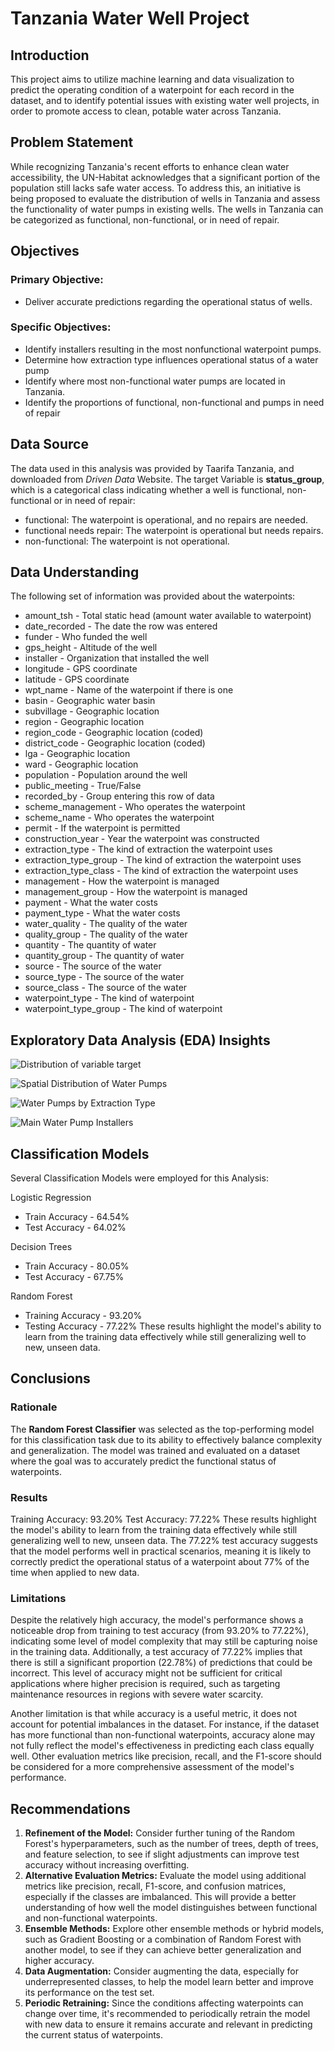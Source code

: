 # Tanzania Water Well Project
## Introduction
This project aims to utilize machine learning and data visualization to predict the operating condition of a waterpoint for each record in the dataset, and to identify potential issues with existing water well projects, in order to promote access to clean, potable water across Tanzania.

## Problem Statement
While recognizing Tanzania's recent efforts to enhance clean water accessibility, the UN-Habitat acknowledges that a significant portion of the population still lacks safe water access. To address this, an initiative is being proposed to evaluate the distribution of wells in Tanzania and assess the functionality of water pumps in existing wells. The wells in Tanzania can be categorized as functional, non-functional, or in need of repair.


## Objectives

### Primary Objective:
- Deliver accurate predictions regarding the operational status of wells.

### Specific Objectives:
- Identify installers resulting in the most nonfunctional waterpoint pumps.
- Determine how extraction type influences operational status of a water pump
- Identify where most non-functional water pumps are located in Tanzania.
- Identify the proportions of functional, non-functional and pumps in need of repair


## Data Source
The data used in this analysis was provided by Taarifa Tanzania, and downloaded from *Driven Data* Website.
The target Variable is **status_group**, which is a categorical class indicating whether a well is functional, non-functional or in need of repair:
- functional: The waterpoint is operational, and no repairs are needed.
- functional needs repair: The waterpoint is operational but needs repairs.
- non-functional: The waterpoint is not operational.

## Data Understanding
The following set of information was provided about the waterpoints:

- amount_tsh - Total static head (amount water available to waterpoint)
- date_recorded - The date the row was entered
- funder - Who funded the well
- gps_height - Altitude of the well
- installer - Organization that installed the well
- longitude - GPS coordinate
- latitude - GPS coordinate
- wpt_name - Name of the waterpoint if there is one
- basin - Geographic water basin
- subvillage - Geographic location
- region - Geographic location
- region_code - Geographic location (coded)
- district_code - Geographic location (coded)
- lga - Geographic location
- ward - Geographic location
- population - Population around the well
- public_meeting - True/False
- recorded_by - Group entering this row of data
- scheme_management - Who operates the waterpoint
- scheme_name - Who operates the waterpoint
- permit - If the waterpoint is permitted
- construction_year - Year the waterpoint was constructed
- extraction_type - The kind of extraction the waterpoint uses
- extraction_type_group - The kind of extraction the waterpoint uses
- extraction_type_class - The kind of extraction the waterpoint uses
- management - How the waterpoint is managed
- management_group - How the waterpoint is managed
- payment - What the water costs
- payment_type - What the water costs
- water_quality - The quality of the water
- quality_group - The quality of the water
- quantity - The quantity of water
- quantity_group - The quantity of water
- source - The source of the water
- source_type - The source of the water
- source_class - The source of the water
- waterpoint_type - The kind of waterpoint
- waterpoint_type_group - The kind of waterpoint


## Exploratory Data Analysis (EDA) Insights

![Distribution of variable target](pictures/distribution_of_variable_target.jpg)

![Spatial Distribution of Water Pumps](pictures/spatial_distribution.jpg)

![Water Pumps by Extraction Type](pictures/heatmap_of_status_and_extraction_type.jpg)

![Main Water Pump Installers](pictures/installer_tz.jpg)

## Classification Models
Several Classification Models were employed for this Analysis:

Logistic Regression
- Train Accuracy - 64.54%
- Test Accuracy - 64.02%

Decision Trees
- Train Accuracy - 80.05%
- Test Accuracy - 67.75%
 
Random Forest
- Training Accuracy - 93.20%
- Testing Accuracy - 77.22%
These results highlight the model's ability to learn from the training data effectively while still generalizing well to new, unseen data. 
 

## Conclusions
### Rationale
The **Random Forest Classifier** was selected as the top-performing model for this classification task due to its ability to effectively balance complexity and generalization. The model was trained and evaluated on a dataset where the goal was to accurately predict the functional status of waterpoints.

### Results
Training Accuracy: 93.20%
Test Accuracy: 77.22%
These results highlight the model's ability to learn from the training data effectively while still generalizing well to new, unseen data. The 77.22% test accuracy suggests that the model performs well in practical scenarios, meaning it is likely to correctly predict the operational status of a waterpoint about 77% of the time when applied to new data.

### Limitations
Despite the relatively high accuracy, the model's performance shows a noticeable drop from training to test accuracy (from 93.20% to 77.22%), indicating some level of model complexity that may still be capturing noise in the training data. Additionally, a test accuracy of 77.22% implies that there is still a significant proportion (22.78%) of predictions that could be incorrect. This level of accuracy might not be sufficient for critical applications where higher precision is required, such as targeting maintenance resources in regions with severe water scarcity.

Another limitation is that while accuracy is a useful metric, it does not account for potential imbalances in the dataset. For instance, if the dataset has more functional than non-functional waterpoints, accuracy alone may not fully reflect the model's effectiveness in predicting each class equally well. Other evaluation metrics like precision, recall, and the F1-score should be considered for a more comprehensive assessment of the model's performance.

## Recommendations
1. **Refinement of the Model:** Consider further tuning of the Random Forest's hyperparameters, such as the number of trees, depth of trees, and feature selection, to see if slight adjustments can improve test accuracy without increasing overfitting.
2. **Alternative Evaluation Metrics:** Evaluate the model using additional metrics like precision, recall, F1-score, and confusion matrices, especially if the classes are imbalanced. This will provide a better understanding of how well the model distinguishes between functional and non-functional waterpoints.
3. **Ensemble Methods:** Explore other ensemble methods or hybrid models, such as Gradient Boosting or a combination of Random Forest with another model, to see if they can achieve better generalization and higher accuracy.
4. **Data Augmentation:** Consider augmenting the data, especially for underrepresented classes, to help the model learn better and improve its performance on the test set.
5. **Periodic Retraining:** Since the conditions affecting waterpoints can change over time, it's recommended to periodically retrain the model with new data to ensure it remains accurate and relevant in predicting the current status of waterpoints.
